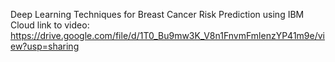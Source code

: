 Deep Learning Techniques for Breast Cancer Risk Prediction using IBM Cloud
link to video: https://drive.google.com/file/d/1T0_Bu9mw3K_V8n1FnvmFmlenzYP41m9e/view?usp=sharing
